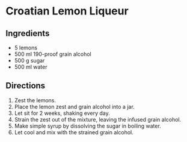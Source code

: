 # Croatian Lemon Liqueur

## Ingredients

* 5 lemons
* 500 ml 190-proof grain alcohol
* 500 g sugar
* 500 ml water

## Directions

1. Zest the lemons.
2. Place the lemon zest and grain alcohol into a jar.
3. Let sit for 2 weeks, shaking every day.
4. Strain the zest out of the mixture, leaving the infused grain alcohol.
5. Make simple syrup by dissolving the sugar in boiling water.
6. Let cool and mix with the strained grain alcohol.
